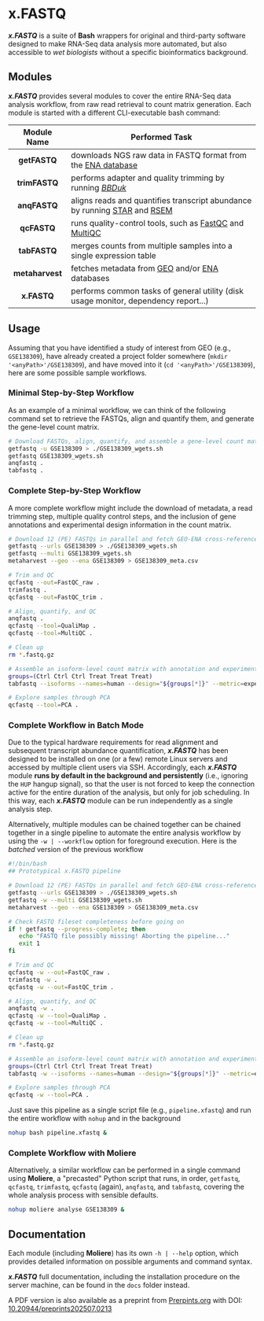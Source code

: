 # x.FASTQ

___x.FASTQ___ is a suite of __Bash__ wrappers for original and third-party software designed to make RNA-Seq data analysis more automated, but also accessible to _wet biologists_ without a specific bioinformatics background.

## Modules
___x.FASTQ___ provides several modules to cover the entire RNA-Seq data analysis workflow, from raw read retrieval to count matrix generation.
Each module is started with a different CLI-executable bash command:

| Module Name     | Performed Task |
| :-------------: | -------------- |
| __getFASTQ__    | downloads NGS raw data in FASTQ format from the [ENA database](https://www.ebi.ac.uk/ena/browser/home) |
| __trimFASTQ__   | performs adapter and quality trimming by running [_BBDuk_](https://jgi.doe.gov/data-and-tools/software-tools/bbtools/) |
| __anqFASTQ__    | aligns reads and quantifies transcript abundance by running [STAR](https://github.com/alexdobin/STAR) and [RSEM](https://github.com/deweylab/RSEM) |
| __qcFASTQ__     | runs quality-control tools, such as [FastQC](https://www.bioinformatics.babraham.ac.uk/projects/fastqc/) and [MultiQC](https://multiqc.info/) |
| __tabFASTQ__    | merges counts from multiple samples into a single expression table |
| __metaharvest__ | fetches metadata from [GEO](https://www.ncbi.nlm.nih.gov/geo/) and/or [ENA](https://www.ebi.ac.uk/ena/browser/home) databases |
| __x.FASTQ__     | performs common tasks of general utility (disk usage monitor, dependency report...) |

## Usage
Assuming that you have identified a study of interest from GEO (e.g., `GSE138309`), have already created a project folder somewhere (`mkdir '<anyPath>'/GSE138309`), and have moved into it (`cd '<anyPath>'/GSE138309`), here are some possible sample workflows.

### Minimal Step-by-Step Workflow
As an example of a minimal workflow, we can think of the following command set to retrieve the FASTQs, align and quantify them, and generate the gene-level count matrix.
```bash
# Download FASTQs, align, quantify, and assemble a gene-level count matrix
getfastq -u GSE138309 > ./GSE138309_wgets.sh
getfastq GSE138309_wgets.sh
anqfastq .
tabfastq .
```

### Complete Step-by-Step Workflow
A more complete workflow might include the download of metadata, a read trimming step, multiple quality control steps, and the inclusion of gene annotations and experimental design information in the count matrix.
```bash
# Download 12 (PE) FASTQs in parallel and fetch GEO-ENA cross-referenced metadata
getfastq --urls GSE138309 > ./GSE138309_wgets.sh
getfastq --multi GSE138309_wgets.sh
metaharvest --geo --ena GSE138309 > GSE138309_meta.csv

# Trim and QC
qcfastq --out=FastQC_raw .
trimfastq .
qcfastq --out=FastQC_trim .

# Align, quantify, and QC
anqfastq .
qcfastq --tool=QualiMap .
qcfastq --tool=MultiQC .

# Clean up
rm *.fastq.gz

# Assemble an isoform-level count matrix with annotation and experimental design
groups=(Ctrl Ctrl Ctrl Treat Treat Treat)
tabfastq --isoforms --names=human --design="${groups[*]}" --metric=expected_count .

# Explore samples through PCA
qcfastq --tool=PCA .
```

### Complete Workflow in Batch Mode
Due to the typical hardware requirements for read alignment and subsequent transcript abundance quantification, ___x.FASTQ___ has been designed to be installed on one (or a few) remote Linux servers and accessed by multiple client users via SSH.
Accordingly, each ___x.FASTQ___ module __runs by default in the background and persistently__ (i.e., ignoring the `HUP` hangup signal), so that the user is not forced to keep the connection active for the entire duration of the analysis, but only for job scheduling.
In this way, each ___x.FASTQ___ module can be run independently as a single analysis step.

Alternatively, multiple modules can be chained together can be chained together in a single pipeline to automate the entire analysis workflow by using the `-w | --workflow` option for foreground execution.
Here is the _batched_ version of the previous workflow
```bash
#!/bin/bash
## Prototypical x.FASTQ pipeline

# Download 12 (PE) FASTQs in parallel and fetch GEO-ENA cross-referenced metadata
getfastq --urls GSE138309 > ./GSE138309_wgets.sh
getfastq -w --multi GSE138309_wgets.sh
metaharvest --geo --ena GSE138309 > GSE138309_meta.csv

# Check FASTQ fileset completeness before going on
if ! getfastq --progress-complete; then
   echo "FASTQ file possibly missing! Aborting the pipeline..."
   exit 1
fi

# Trim and QC
qcfastq -w --out=FastQC_raw .
trimfastq -w .
qcfastq -w --out=FastQC_trim .

# Align, quantify, and QC
anqfastq -w .
qcfastq -w --tool=QualiMap .
qcfastq -w --tool=MultiQC .

# Clean up
rm *.fastq.gz

# Assemble an isoform-level count matrix with annotation and experimental design
groups=(Ctrl Ctrl Ctrl Treat Treat Treat)
tabfastq -w --isoforms --names=human --design="${groups[*]}" --metric=expected_count .

# Explore samples through PCA
qcfastq -w --tool=PCA .
```
Just save this pipeline as a single script file (e.g., `pipeline.xfastq`) and run the entire workflow with `nohup` and in the background
```bash
nohup bash pipeline.xfastq &
```

### Complete Workflow with Moliere
Alternatively, a similar workflow can be performed in a single command using __Moliere__, a "precasted" Python script that runs, in order, `getfastq`, `qcfastq`, `trimfastq`, `qcfastq` (again), `anqfastq`, and `tabfastq`, covering the whole analysis process with sensible defaults.
```bash
nohup moliere analyse GSE138309 &
```

## Documentation
Each module (including __Moliere__) has its own `-h | --help` option, which provides detailed information on possible arguments and command syntax.

___x.FASTQ___ full documentation, including the installation procedure on the server machine, can be found in the `docs` folder instead.

A PDF version is also available as a preprint from [Prerpints.org](https://www.preprints.org/) with DOI: [10.20944/preprints202507.0213](https://www.preprints.org/manuscript/202507.0213)

